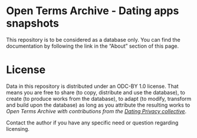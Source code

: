 # Open Terms Archive - Dating apps snapshots

This repository is to be considered as a database only.
You can find the documentation by following the link in the “About” section of this page.

# License

Data in this repository is distributed under an ODC-BY 1.0 license. That means you are free to share (to copy, distribute and use the database), to create (to produce works from the database), to adapt (to modify, transform and build upon the database) as long as you attribute the resulting works to *Open Terms Archive with contributions from the [Dating Privacy collective](https://dating-privacy.hestialabs.org/en/)*.

Contact the author if you have any specific need or question regarding licensing.

